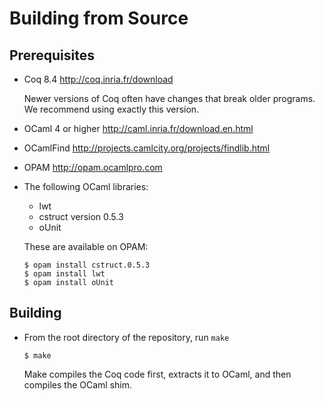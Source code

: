 Building from Source
====================

Prerequisites
-------------

- Coq 8.4 <http://coq.inria.fr/download>

  Newer versions of Coq often have changes that break older
  programs. We recommend using exactly this version.

- OCaml 4 or higher <http://caml.inria.fr/download.en.html>

- OCamlFind <http://projects.camlcity.org/projects/findlib.html>

- OPAM <http://opam.ocamlpro.com>

- The following OCaml libraries:

  - lwt
  - cstruct version 0.5.3
  - oUnit

  These are available on OPAM:

  ```
  $ opam install cstruct.0.5.3
  $ opam install lwt
  $ opam install oUnit
  ```

Building
--------

- From the root directory of the repository, run `make`

  ```
  $ make
  ```

  Make compiles the Coq code first, extracts it to OCaml, and then compiles
  the OCaml shim.
